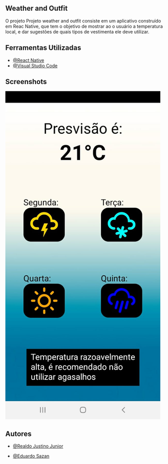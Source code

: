 ##  Weather and Outfit 

O projeto Projeto weather and outfit consiste em um aplicativo construído em Reac Native, que tem o objetivo de mostrar ao o usuário a temperatura local, e dar sugestões de quais tipos de vestimenta ele deve utilizar.

  
## Ferramentas Utilizadas

 - [@React Native](https://reactnative.dev)
  - [@Visual Studio Code](https://code.visualstudio.com)
  
## Screenshots

![](https://github.com/Saz0n/Projeto_Weather_and_Outfit/blob/main/Imagens/f8f1bf55-5195-4467-9ddd-a6b44ba95337.jpg)

  ## Autores

- [@Realdo Justino Junior ](https://github.com/Realdo-Justino)

- [@Eduardo Sazan ](https://github.com/Saz0n)


  
